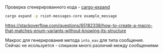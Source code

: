 Проверка сгенерированного кода - [cargo-expand](https://github.com/dtolnay/cargo-expand)

```bash
cargo expand -p rsiot-messages-core example_message
```

https://stackoverflow.com/questions/65182338/how-to-create-a-macro-that-matches-enum-variants-without-knowing-its-structure

Макрос для генерирования метода `into_eav` для типа сообщения. Сейчас не исользуется - слишком много
различий между сообщениями

